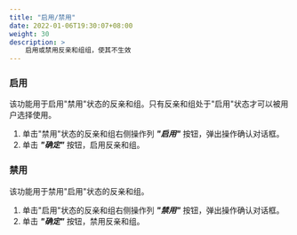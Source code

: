 ```yaml
---
title: "启用/禁用"
date: 2022-01-06T19:30:07+08:00
weight: 30
description: >
    启用或禁用反亲和组组，使其不生效
---
```


### 启用

该功能用于启用"禁用"状态的反亲和组。只有反亲和组处于"启用"状态才可以被用户选择使用。

1. 单击"禁用"状态的反亲和组右侧操作列 **_"启用"_** 按钮，弹出操作确认对话框。
2. 单击 **_"确定"_** 按钮，启用反亲和组。

### 禁用

该功能用于禁用"启用"状态的反亲和组。

1. 单击"启用"状态的反亲和组右侧操作列 **_"禁用"_** 按钮，弹出操作确认对话框。
2. 单击 **_"确定"_** 按钮，禁用反亲和组。